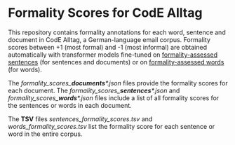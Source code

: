 # Formality Scores for CodE Alltag

This repository contains formality annotations for each word, sentence and document in CodE Alltag, a German-language email corpus.
Formality scores between +1 (most formal) and -1 (most informal) are obtained automatically with transformer models fine-tuned on [formality-assessed sentences](https://github.com/ee-2/in_formal_sentences) (for sentences and documents) or on [formality-assessed words](https://github.com/ee-2/I-ForGer) (for words).

The *formality\_scores\_**documents**\*.json* files provide the formality scores for each document.
The *formality\_scores\_**sentences**\*.json* and *formality\_scores\_**words**\*.json* files include a list of all formality scores for the sentences or words in each document.

The **TSV** files *sentences\_formality\_scores.tsv* and *words\_formality\_scores.tsv* list the formality score for each sentence or word in the entire corpus.
